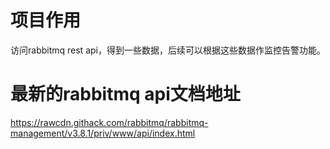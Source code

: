 # 项目作用
访问rabbitmq rest api，得到一些数据，后续可以根据这些数据作监控告警功能。

# 最新的rabbitmq api文档地址
https://rawcdn.githack.com/rabbitmq/rabbitmq-management/v3.8.1/priv/www/api/index.html